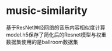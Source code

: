 # music-similarity
基于ResNet神经网络的音乐内容相似度计算<br/>
model.h5保存了简化后的Resnet模型与权重<br/>
数据集使用的是ballroom数据集


